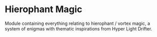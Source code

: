 # Hierophant Magic

Module containing everything relating to hierophant / vortex magic, a system of enigmas with thematic inspirations from Hyper Light Drifter.

